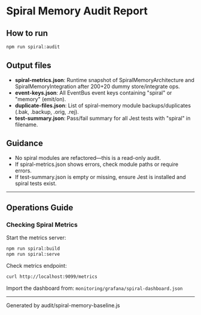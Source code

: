 # Spiral Memory Audit Report

## How to run

```sh
npm run spiral:audit
```

## Output files

- **spiral-metrics.json**: Runtime snapshot of SpiralMemoryArchitecture and SpiralMemoryIntegration after 200+20 dummy store/integrate ops.
- **event-keys.json**: All EventBus event keys containing "spiral" or "memory" (emit/on).
- **duplicate-files.json**: List of spiral-memory module backups/duplicates (.bak, .backup, .orig, .rej).
- **test-summary.json**: Pass/fail summary for all Jest tests with "spiral" in filename.

## Guidance

- No spiral modules are refactored—this is a read-only audit.
- If spiral-metrics.json shows errors, check module paths or require errors.
- If test-summary.json is empty or missing, ensure Jest is installed and spiral tests exist.

---

## Operations Guide

### Checking Spiral Metrics

Start the metrics server:
```sh
npm run spiral:build
npm run spiral:serve
```

Check metrics endpoint:
```sh
curl http://localhost:9099/metrics
```

Import the dashboard from:
`monitoring/grafana/spiral-dashboard.json`

---

Generated by audit/spiral-memory-baseline.js
